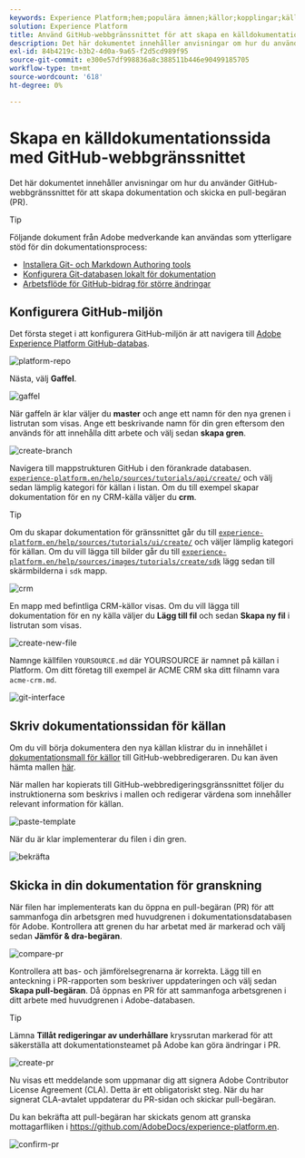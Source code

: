 ```yaml
---
keywords: Experience Platform;hem;populära ämnen;källor;kopplingar;källkopplingar;källor sdk;sdk;SDK
solution: Experience Platform
title: Använd GitHub-webbgränssnittet för att skapa en källdokumentationssida
description: Det här dokumentet innehåller anvisningar om hur du använder GitHub-webbgränssnittet för att skapa dokumentation och skicka en pull-begäran (PR).
exl-id: 84b4219c-b3b2-4d0a-9a65-f2d5cd989f95
source-git-commit: e300e57df998836a8c388511b446e90499185705
workflow-type: tm+mt
source-wordcount: '618'
ht-degree: 0%

---
```


# Skapa en källdokumentationssida med GitHub-webbgränssnittet

Det här dokumentet innehåller anvisningar om hur du använder GitHub-webbgränssnittet för att skapa dokumentation och skicka en pull-begäran (PR).

>[!TIP]
>
>Följande dokument från Adobe medverkande kan användas som ytterligare stöd för din dokumentationsprocess: <ul><li>[Installera Git- och Markdown Authoring tools](https://experienceleague.adobe.com/docs/contributor/contributor-guide/setup/install-tools.html)</li><li>[Konfigurera Git-databasen lokalt för dokumentation](https://experienceleague.adobe.com/docs/contributor/contributor-guide/setup/local-repo.html)</li><li>[Arbetsflöde för GitHub-bidrag för större ändringar](https://experienceleague.adobe.com/docs/contributor/contributor-guide/setup/full-workflow.html)</li></ul>

## Konfigurera GitHub-miljön

Det första steget i att konfigurera GitHub-miljön är att navigera till [Adobe Experience Platform GitHub-databas](https://github.com/AdobeDocs/experience-platform.en).

![platform-repo](../assets/platform-repo.png)

Nästa, välj **Gaffel**.

![gaffel](../assets/fork.png)

När gaffeln är klar väljer du **master** och ange ett namn för den nya grenen i listrutan som visas. Ange ett beskrivande namn för din gren eftersom den används för att innehålla ditt arbete och välj sedan **skapa gren**.

![create-branch](../assets/create-branch.png)

Navigera till mappstrukturen GitHub i den förankrade databasen. [`experience-platform.en/help/sources/tutorials/api/create/`](https://github.com/AdobeDocs/experience-platform.en/tree/main/help/sources/tutorials/api/create) och välj sedan lämplig kategori för källan i listan. Om du till exempel skapar dokumentation för en ny CRM-källa väljer du **crm**.

>[!TIP]
>
>Om du skapar dokumentation för gränssnittet går du till [`experience-platform.en/help/sources/tutorials/ui/create/`](https://github.com/AdobeDocs/experience-platform.en/tree/main/help/sources/tutorials/ui/create) och väljer lämplig kategori för källan. Om du vill lägga till bilder går du till [`experience-platform.en/help/sources/images/tutorials/create/sdk`](https://github.com/AdobeDocs/experience-platform.en/tree/main/help/sources/images/tutorials/create) lägg sedan till skärmbilderna i `sdk` mapp.

![crm](../assets/crm.png)

En mapp med befintliga CRM-källor visas. Om du vill lägga till dokumentation för en ny källa väljer du **Lägg till fil** och sedan **Skapa ny fil** i listrutan som visas.

![create-new-file](../assets/create-new-file.png)

Namnge källfilen `YOURSOURCE.md` där YOURSOURCE är namnet på källan i Platform. Om ditt företag till exempel är ACME CRM ska ditt filnamn vara `acme-crm.md`.

![git-interface](../assets/git-interface.png)

## Skriv dokumentationssidan för källan

Om du vill börja dokumentera den nya källan klistrar du in innehållet i [dokumentationsmall för källor](./template.md) till GitHub-webbredigeraren. Du kan även hämta mallen [här](../assets/api-template.zip).

När mallen har kopierats till GitHub-webbredigeringsgränssnittet följer du instruktionerna som beskrivs i mallen och redigerar värdena som innehåller relevant information för källan.

![paste-template](../assets/paste-template.png)

När du är klar implementerar du filen i din gren.

![bekräfta](../assets/commit.png)

## Skicka in din dokumentation för granskning

När filen har implementerats kan du öppna en pull-begäran (PR) för att sammanfoga din arbetsgren med huvudgrenen i dokumentationsdatabasen för Adobe. Kontrollera att grenen du har arbetat med är markerad och välj sedan **Jämför &amp; dra-begäran**.

![compare-pr](../assets/compare-pr.png)

Kontrollera att bas- och jämförelsegrenarna är korrekta. Lägg till en anteckning i PR-rapporten som beskriver uppdateringen och välj sedan **Skapa pull-begäran**. Då öppnas en PR för att sammanfoga arbetsgrenen i ditt arbete med huvudgrenen i Adobe-databasen.

>[!TIP]
>
>Lämna **Tillåt redigeringar av underhållare** kryssrutan markerad för att säkerställa att dokumentationsteamet på Adobe kan göra ändringar i PR.

![create-pr](../assets/create-pr.png)

Nu visas ett meddelande som uppmanar dig att signera Adobe Contributor License Agreement (CLA). Detta är ett obligatoriskt steg. När du har signerat CLA-avtalet uppdaterar du PR-sidan och skickar pull-begäran.

Du kan bekräfta att pull-begäran har skickats genom att granska mottagarfliken i https://github.com/AdobeDocs/experience-platform.en.

![confirm-pr](../assets/confirm-pr.png)
